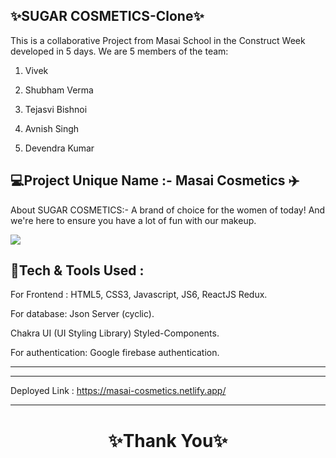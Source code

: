 ✨SUGAR COSMETICS-Clone✨
---
This is a collaborative Project from Masai School in the Construct Week developed in 5 days. We are 5 members of the team:

1. Vivek

2. Shubham Verma 

3. Tejasvi Bishnoi

4. Avnish Singh

4. Devendra Kumar

💻Project Unique Name :- Masai Cosmetics ✈️
---
About SUGAR COSMETICS:- A brand of choice for the women of today! And we're here to ensure you have a lot of fun with our makeup.

<img src="https://in.sugarcosmetics.com/_next/image?url=https%3A%2F%2Fd32baadbbpueqt.cloudfront.net%2FHomepage%2Fa7bfdf05-ad0e-4c24-ab48-7ff64e9115b8.jpg&w=1920&q=75"/>

💫Tech & Tools Used :
---

For Frontend : HTML5, CSS3, Javascript, JS6, ReactJS Redux.

For database: Json Server (cyclic).

Chakra UI (UI Styling Library) Styled-Components.

For authentication: Google firebase authentication.

---



---
Deployed Link : https://masai-cosmetics.netlify.app/


----
<h1 align="center">✨Thank You✨</h1>
